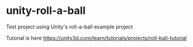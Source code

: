 # unity-roll-a-ball
Test project using Unity's roll-a-ball example project

Tutorial is here https://unity3d.com/learn/tutorials/projects/roll-ball-tutorial
